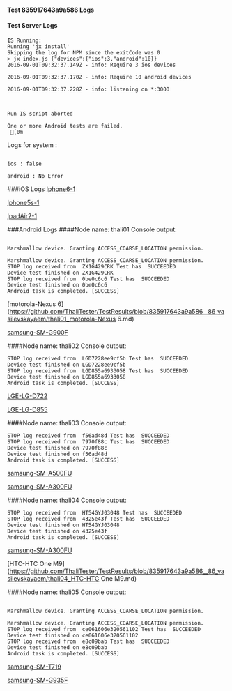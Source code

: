 #### Test 835917643a9a586 Logs

#### Test Server Logs
```
IS Running:
Running 'jx install'
Skipping the log for NPM since the exitCode was 0
> jx index.js {"devices":{"ios":3,"android":10}}
2016-09-01T09:32:37.149Z - info: Require 3 ios devices

2016-09-01T09:32:37.170Z - info: Require 10 android devices

2016-09-01T09:32:37.228Z - info: listening on *:3000


 
Run IS script aborted
 
One or more Android tests are failed.
 [0m

```


Logs for system : 
```

ios : false

android : No Error
```


###iOS Logs
[Iphone6-1](https://github.com/ThaliTester/TestResults/blob/835917643a9a586__86_vasilevskayaem/iOS_Iphone6-1.md)

[Iphone5s-1](https://github.com/ThaliTester/TestResults/blob/835917643a9a586__86_vasilevskayaem/iOS_Iphone5s-1.md)

[IpadAir2-1](https://github.com/ThaliTester/TestResults/blob/835917643a9a586__86_vasilevskayaem/iOS_IpadAir2-1.md)


###Android Logs
####Node name: thali01
Console output:
```

Marshmallow device. Granting ACCESS_COARSE_LOCATION permission.

Marshmallow device. Granting ACCESS_COARSE_LOCATION permission.
STOP log received from  ZX1G429CRK Test has  SUCCEEDED
Device test finished on ZX1G429CRK 
STOP log received from  0be0c6c6 Test has  SUCCEEDED
Device test finished on 0be0c6c6 
Android task is completed. [SUCCESS]
```
[motorola-Nexus 6](https://github.com/ThaliTester/TestResults/blob/835917643a9a586__86_vasilevskayaem/thali01_motorola-Nexus 6.md)

[samsung-SM-G900F](https://github.com/ThaliTester/TestResults/blob/835917643a9a586__86_vasilevskayaem/thali01_samsung-SM-G900F.md)

####Node name: thali02
Console output:
```
STOP log received from  LGD7228ee9cf5b Test has  SUCCEEDED
Device test finished on LGD7228ee9cf5b 
STOP log received from  LGD855a6933058 Test has  SUCCEEDED
Device test finished on LGD855a6933058 
Android task is completed. [SUCCESS]
```
[LGE-LG-D722](https://github.com/ThaliTester/TestResults/blob/835917643a9a586__86_vasilevskayaem/thali02_LGE-LG-D722.md)

[LGE-LG-D855](https://github.com/ThaliTester/TestResults/blob/835917643a9a586__86_vasilevskayaem/thali02_LGE-LG-D855.md)

####Node name: thali03
Console output:
```
STOP log received from  f56ad48d Test has  SUCCEEDED
STOP log received from  7970f88c Test has  SUCCEEDED
Device test finished on 7970f88c 
Device test finished on f56ad48d 
Android task is completed. [SUCCESS]
```
[samsung-SM-A500FU](https://github.com/ThaliTester/TestResults/blob/835917643a9a586__86_vasilevskayaem/thali03_samsung-SM-A500FU.md)

[samsung-SM-A300FU](https://github.com/ThaliTester/TestResults/blob/835917643a9a586__86_vasilevskayaem/thali03_samsung-SM-A300FU.md)

####Node name: thali04
Console output:
```
STOP log received from  HT54GYJ03048 Test has  SUCCEEDED
STOP log received from  4325e43f Test has  SUCCEEDED
Device test finished on HT54GYJ03048 
Device test finished on 4325e43f 
Android task is completed. [SUCCESS]
```
[samsung-SM-A300FU](https://github.com/ThaliTester/TestResults/blob/835917643a9a586__86_vasilevskayaem/thali04_samsung-SM-A300FU.md)

[HTC-HTC One M9](https://github.com/ThaliTester/TestResults/blob/835917643a9a586__86_vasilevskayaem/thali04_HTC-HTC One M9.md)

####Node name: thali05
Console output:
```

Marshmallow device. Granting ACCESS_COARSE_LOCATION permission.

Marshmallow device. Granting ACCESS_COARSE_LOCATION permission.
STOP log received from  ce061606e320561102 Test has  SUCCEEDED
Device test finished on ce061606e320561102 
STOP log received from  e8c09bab Test has  SUCCEEDED
Device test finished on e8c09bab 
Android task is completed. [SUCCESS]
```
[samsung-SM-T719](https://github.com/ThaliTester/TestResults/blob/835917643a9a586__86_vasilevskayaem/thali05_samsung-SM-T719.md)

[samsung-SM-G935F](https://github.com/ThaliTester/TestResults/blob/835917643a9a586__86_vasilevskayaem/thali05_samsung-SM-G935F.md)


